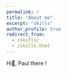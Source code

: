 ```yaml
---
permalink: /
title: "About me"
excerpt: "skills"
author_profile: true
redirect_from: 
  - /skills/
  - /skills.html
---
```


Hi👋, Paul there !